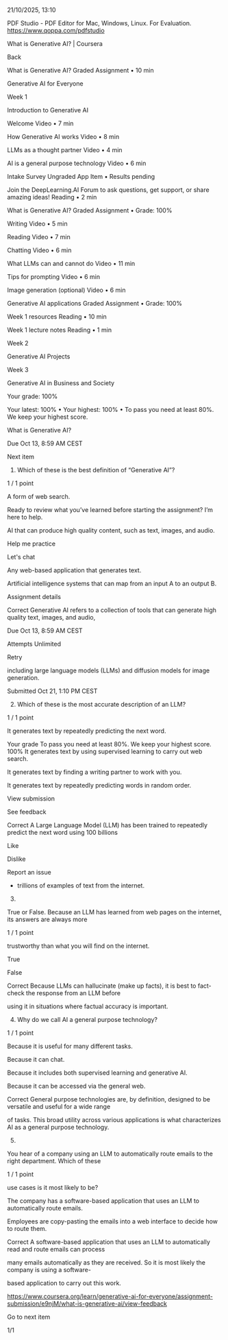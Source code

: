 21/10/2025, 13:10

PDF Studio - PDF Editor for Mac, Windows, Linux. For Evaluation. https://www.qoppa.com/pdfstudio

What is Generative AI? | Coursera

Back

What is Generative AI?
Graded Assignment • 10 min

Generative AI for Everyone

Week 1

Introduction to Generative AI

Welcome
Video • 7 min

How Generative AI works
Video • 8 min

LLMs as a thought partner
Video • 4 min

AI is a general purpose technology
Video • 6 min

Intake Survey
Ungraded App Item • Results pending

Join the DeepLearning.AI Forum to ask questions,
get support, or share amazing ideas!
Reading • 2 min

What is Generative AI?
Graded Assignment • Grade: 100%

Writing
Video • 5 min

Reading
Video • 7 min

Chatting
Video • 6 min

What LLMs can and cannot do
Video • 11 min

Tips for prompting
Video • 6 min

Image generation (optional)
Video • 6 min

Generative AI applications
Graded Assignment • Grade: 100%

Week 1 resources
Reading • 10 min

Week 1 lecture notes
Reading • 1 min

Week 2

Generative AI Projects

Week 3

Generative AI in Business and Society

Your grade: 100%

Your latest: 100% • Your highest: 100% • To pass you need at least 80%. We keep your highest score.

What is Generative AI?

Due Oct 13, 8:59 AM CEST

Next item

1. Which of these is the best definition of “Generative AI”?

1 / 1 point

A form of web search.

Ready to review what you’ve learned before starting the assignment? I’m here to help.

AI that can produce high quality content, such as text, images, and audio.

Help me practice

Let's chat

Any web-based application that generates text.

Artificial intelligence systems that can map from an input A to an output B.

Assignment details

Correct
Generative AI refers to a collection of tools that can generate high quality text, images, and audio,

Due
Oct 13, 8:59 AM CEST

Attempts
Unlimited

Retry

including large language models (LLMs) and diffusion models for image generation.

Submitted
Oct 21, 1:10 PM CEST

2. Which of these is the most accurate description of an LLM?

1 / 1 point

It generates text by repeatedly predicting the next word.

Your grade
To pass you need at least 80%. We keep your highest score.
100%
It generates text by using supervised learning to carry out web search.

It generates text by finding a writing partner to work with you.

It generates text by repeatedly predicting words in random order.

View submission

See feedback

Correct
A Large Language Model (LLM) has been trained to repeatedly predict the next word using 100 billions

Like

Dislike

Report an issue

- trillions of examples of text from the internet.

3.

True or False. Because an LLM has learned from web pages on the internet, its answers are always more

1 / 1 point

trustworthy than what you will find on the internet.

True

False

Correct
Because LLMs can hallucinate (make up facts), it is best to fact-check the response from an LLM before

using it in situations where factual accuracy is important.

4. Why do we call AI a general purpose technology?

1 / 1 point

Because it is useful for many different tasks.

Because it can chat.

Because it includes both supervised learning and generative AI.

Because it can be accessed via the general web.

Correct
General purpose technologies are, by definition, designed to be versatile and useful for a wide range

of tasks. This broad utility across various applications is what characterizes AI as a general purpose
technology.

5.

You hear of a company using an LLM to automatically route emails to the right department. Which of these

1 / 1 point

use cases is it most likely to be?

The company has a software-based application that uses an LLM to automatically route emails.

Employees are copy-pasting the emails into a web interface to decide how to route them.

Correct
A software-based application that uses an LLM to automatically read and route emails can process

many emails automatically as they are received. So it is most likely the company is using a software-

based application to carry out this work.

https://www.coursera.org/learn/generative-ai-for-everyone/assignment-submission/e9njM/what-is-generative-ai/view-feedback

Go to next item

1/1

